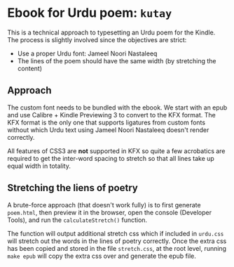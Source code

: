 # Ebook for Urdu poem: `kutay`

This is a technical approach to typesetting an Urdu poem for the Kindle.
The process is slightly involved since the objectives are strict:

- Use a proper Urdu font: Jameel Noori Nastaleeq
- The lines of the poem should have the same width (by stretching the content)

## Approach

The custom font needs to be bundled with the ebook.
We start with an epub and use Calibre + Kindle Previewing 3 to
convert to the KFX format.
The KFX format is the only one that supports ligatures from custom fonts without which
Urdu text using Jameel Noori Nastaleeq doesn't render correctly.

All features of CSS3 are **not** supported in KFX so
quite a few acrobatics are required to get the inter-word spacing to stretch so that
all lines take up equal width in totality.

## Stretching the liens of poetry

A brute-force approach (that doesn't work fully) is to first generate `poem.html`,
then preview it in the browser,
open the console (Developer Tools),
and run the `calculateStretch()` function.

The function will output additional stretch css which if included in `urdu.css` will
stretch out the words in the lines of poetry correctly.
Once the extra css has been copied and stored in the file `stretch.css`,
at the root level,
running `make epub` will copy the extra css over and generate the epub file.
